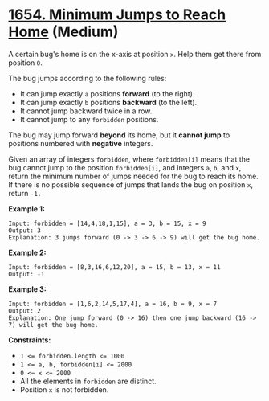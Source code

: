 # [1654. Minimum Jumps to Reach Home][link] (Medium)

[link]: https://leetcode.com/problems/minimum-jumps-to-reach-home/

A certain bug's home is on the x-axis at position `x`. Help them get there from position `0`.

The bug jumps according to the following rules:

- It can jump exactly `a` positions **forward** (to the right).
- It can jump exactly `b` positions **backward** (to the left).
- It cannot jump backward twice in a row.
- It cannot jump to any `forbidden` positions.

The bug may jump forward **beyond** its home, but it **cannot jump** to positions numbered with
**negative** integers.

Given an array of integers `forbidden`, where `forbidden[i]` means that the bug cannot jump to the
position `forbidden[i]`, and integers `a`, `b`, and `x`, return the minimum number of jumps needed
for the bug to reach its home. If there is no possible sequence of jumps that lands the bug on
position `x`, return `-1.`

**Example 1:**

```
Input: forbidden = [14,4,18,1,15], a = 3, b = 15, x = 9
Output: 3
Explanation: 3 jumps forward (0 -> 3 -> 6 -> 9) will get the bug home.
```

**Example 2:**

```
Input: forbidden = [8,3,16,6,12,20], a = 15, b = 13, x = 11
Output: -1
```

**Example 3:**

```
Input: forbidden = [1,6,2,14,5,17,4], a = 16, b = 9, x = 7
Output: 2
Explanation: One jump forward (0 -> 16) then one jump backward (16 -> 7) will get the bug home.
```

**Constraints:**

- `1 <= forbidden.length <= 1000`
- `1 <= a, b, forbidden[i] <= 2000`
- `0 <= x <= 2000`
- All the elements in `forbidden` are distinct.
- Position `x` is not forbidden.
